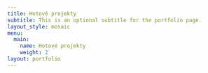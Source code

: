 ```yaml
---
title: Hotové projekty
subtitle: This is an optional subtitle for the portfolio page.
layout_style: mosaic
menu:
  main:
    name: Hotové projekty
    weight: 2
layout: portfolio
---
```


